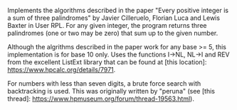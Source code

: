 Implements the algorithms described in the paper "Every positive integer is a sum of three palindromes"
by Javier Cilleruelo, Florian Luca and Lewis Baxter in User RPL. For any given integer, the program
returns three palindromes (one or two may be zero) that sum up to the given number.

Although the algrithms described in the paper work for any base >= 5, this implementation is
for base 10 only. Uses the functions I→NL, NL→I and REV from the excellent ListExt library that
can be found at [this location]: https://www.hpcalc.org/details/7971.

For numbers with less than seven digits, a brute force search with backtracking is used. This
was originally written by "peruna" (see [this thread]: https://www.hpmuseum.org/forum/thread-19563.html).
